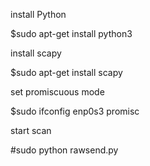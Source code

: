 
install Python

$sudo apt-get install python3

install scapy

$sudo apt-get install scapy

set promiscuous mode

$sudo ifconfig enp0s3 promisc

start scan

#sudo python rawsend.py


